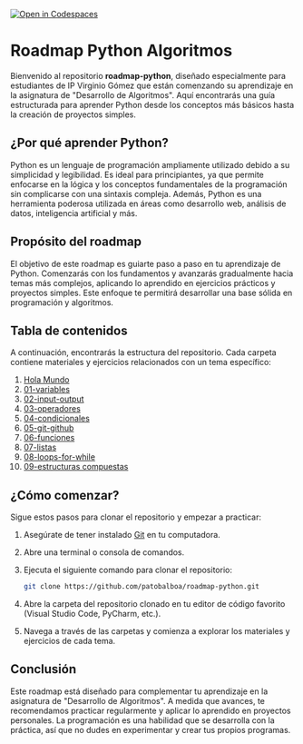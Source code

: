 [![Open in Codespaces](https://classroom.github.com/assets/launch-codespace-2972f46106e565e64193e422d61a12cf1da4916b45550586e14ef0a7c637dd04.svg)](https://classroom.github.com/open-in-codespaces?assignment_repo_id=19521911)
# Roadmap Python Algoritmos

Bienvenido al repositorio **roadmap-python**, diseñado especialmente para estudiantes de IP Virginio Gómez que están comenzando su aprendizaje en la asignatura de "Desarrollo de Algoritmos". Aquí encontrarás una guía estructurada para aprender Python desde los conceptos más básicos hasta la creación de proyectos simples.

## ¿Por qué aprender Python?

Python es un lenguaje de programación ampliamente utilizado debido a su simplicidad y legibilidad. Es ideal para principiantes, ya que permite enfocarse en la lógica y los conceptos fundamentales de la programación sin complicarse con una sintaxis compleja. Además, Python es una herramienta poderosa utilizada en áreas como desarrollo web, análisis de datos, inteligencia artificial y más.

## Propósito del roadmap

El objetivo de este roadmap es guiarte paso a paso en tu aprendizaje de Python. Comenzarás con los fundamentos y avanzarás gradualmente hacia temas más complejos, aplicando lo aprendido en ejercicios prácticos y proyectos simples. Este enfoque te permitirá desarrollar una base sólida en programación y algoritmos.

## Tabla de contenidos

A continuación, encontrarás la estructura del repositorio. Cada carpeta contiene materiales y ejercicios relacionados con un tema específico:

1. [Hola Mundo](./00-hola-mundo)
2. [01-variables](./01-variables)
3. [02-input-output](./02-input-output)
4. [03-operadores](./03-operadores)
5. [04-condicionales](./04-condicionales)
6. [05-git-github](./05-git-github)
7. [06-funciones](./06-funciones)
8. [07-listas](./07-listas)
9. [08-loops-for-while](./08-loops-for-while)
10. [09-estructuras compuestas](./09-estructuras-compuestas)

## ¿Cómo comenzar?

Sigue estos pasos para clonar el repositorio y empezar a practicar:

1. Asegúrate de tener instalado [Git](https://git-scm.com/) en tu computadora.
2. Abre una terminal o consola de comandos.
3. Ejecuta el siguiente comando para clonar el repositorio:

    ```bash
    git clone https://github.com/patobalboa/roadmap-python.git
    ```

4. Abre la carpeta del repositorio clonado en tu editor de código favorito (Visual Studio Code, PyCharm, etc.).
5. Navega a través de las carpetas y comienza a explorar los materiales y ejercicios de cada tema.

## Conclusión

Este roadmap está diseñado para complementar tu aprendizaje en la asignatura de "Desarrollo de Algoritmos". A medida que avances, te recomendamos practicar regularmente y aplicar lo aprendido en proyectos personales. La programación es una habilidad que se desarrolla con la práctica, así que no dudes en experimentar y crear tus propios programas.
